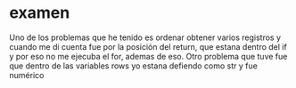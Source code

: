 # examen
Uno de los problemas que he tenido es ordenar obtener varios registros y cuando me di cuenta fue por la posición del return, que estana dentro del if y por eso no me ejecuba el for, ademas de eso.
Otro problema que tuve fue que dentro de las variables rows yo estana defiendo como str y fue numérico
